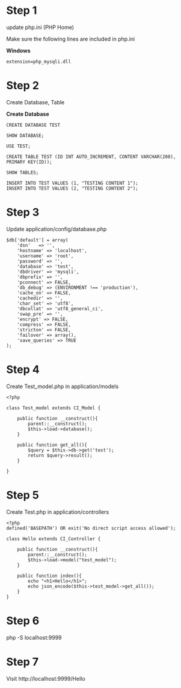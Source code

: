 # Step 1
update php.ini (PHP Home)

Make sure the following lines are included in php.ini

**Windows**
```
extension=php_mysqli.dll
```

# Step 2
Create Database, Table

**Create Database**
```
CREATE DATABASE TEST
```

```
SHOW DATABASE;
```

```
USE TEST;
```

```
CREATE TABLE TEST (ID INT AUTO_INCREMENT, CONTENT VARCHAR(200), PRIMARY KEY(ID));
```

```
SHOW TABLES;
```

```
INSERT INTO TEST VALUES (1, "TESTING CONTENT 1");
INSERT INTO TEST VALUES (2, "TESTING CONTENT 2");
```

# Step 3
Update application/config/database.php

```
$db['default'] = array(
	'dsn'	=> '',
	'hostname' => 'localhost',
	'username' => 'root',
	'password' => '',
	'database' => 'test',
	'dbdriver' => 'mysqli',
	'dbprefix' => '',
	'pconnect' => FALSE,
	'db_debug' => (ENVIRONMENT !== 'production'),
	'cache_on' => FALSE,
	'cachedir' => '',
	'char_set' => 'utf8',
	'dbcollat' => 'utf8_general_ci',
	'swap_pre' => '',
	'encrypt' => FALSE,
	'compress' => FALSE,
	'stricton' => FALSE,
	'failover' => array(),
	'save_queries' => TRUE
);
```

# Step 4
Create Test_model.php in application/models

```
<?php

class Test_model extends CI_Model {
	
	public function __construct(){
		parent::__construct();
		$this->load->database();
	}
	
	public function get_all(){
		$query = $this->db->get('test');
		return $query->result();
	}
	
}
```

# Step 5
Create Test.php in application/controllers
```
<?php
defined('BASEPATH') OR exit('No direct script access allowed');

class Hello extends CI_Controller {

	public function __construct(){
		parent::__construct();
		$this->load->model("test_model");
	}
	
	public function index(){
		echo "<h1>Hello</h1>";
		echo json_encode($this->test_model->get_all());
	}
}

```


# Step 6
php -S localhost:9999

# Step 7
Visit http://localhost:9999/Hello

